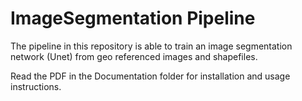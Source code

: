 # ImageSegmentation Pipeline

The pipeline in this repository is able to train an image segmentation network (Unet) from geo referenced images and shapefiles.

Read the PDF in the Documentation folder for installation and usage instructions.
